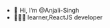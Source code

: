 - 👋 Hi, I’m @Anjali-Singh
- 👩🏻‍💻 learner,ReactJS developer
  
<!---
Anjali-singh1234/Anjali-singh1234 is a ✨ special ✨ repository because its `README.md` (this file) appears on your GitHub profile.
You can click the Preview link to take a look at your changes.
--->
